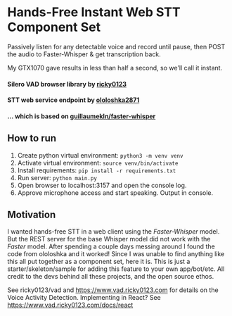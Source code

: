 # Hands-Free Instant Web STT Component Set
Passively listen for any detectable voice and record until pause, then POST the audio to Faster-Whisper & get transcription back. 

My GTX1070 gave results in less than half a second, so we'll call it instant.


#### Silero VAD browser library by [ricky0123](https://github.com/ricky0123/vad)
#### STT web service endpoint by [ololoshka2871](https://github.com/ololoshka2871/Voice-2-txt-faster-whisper) 
#### ... which is based on [guillaumekln/faster-whisper](https://github.com/guillaumekln/faster-whisper)

## How to run
1. Create python virtual environment: `python3 -m venv venv`
2. Activate virtual environment: `source venv/bin/activate`
3. Install requirements: `pip install -r requirements.txt`
4. Run server: `python main.py`
5. Open browser to localhost:3157 and open the console log.
6. Approve microphone access and start speaking. Output in console.

## Motivation
I wanted hands-free STT in a web client using the *Faster-Whisper* model. 
But the REST server for the base Whisper model did not work with the *Faster* model.
After spending a couple days messing around I found the code from ololoshka and it worked!
Since I was unable to find anything like this all put together as a component set, here it is.
This is just a starter/skeleton/sample for adding this feature to your own app/bot/etc.
All credit to the devs behind all these projects, and the open source ethos.

See ricky0123/vad and https://www.vad.ricky0123.com for details on the Voice Activity Detection.
Implementing in React? See https://www.vad.ricky0123.com/docs/react 
